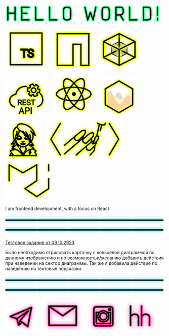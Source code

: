 <a href="https://ru.wikipedia.org/wiki/Hello,_world!">
  <img src="images/letter-h.svg"/>
  <img src="images/letter-e.svg"/>
  <img src="images/letter-l.svg"/>
  <img src="images/letter-l.svg"/>
  <img src="images/letter-o.svg"/>
    <img src="images/icon-whitespace-10px.svg"/>
  <img src="images/letter-w.svg"/>
  <img src="images/letter-o.svg"/>
  <img src="images/letter-r.svg"/>
  <img src="images/letter-l.svg"/>
  <img src="images/letter-d.svg"/>
  <img src="images/mark-exclamation.svg"/>
</a>

<p>
  <a href="https://www.typescriptlang.org"><img src="images/icon-ts.svg" alt="TS"></a>
  <img src="images/icon-whitespace-5px.svg"/>
  <a href="https://npmjs.com"><img src="images/icon-npm.svg" alt="NPM"></a>
  <img src="images/icon-whitespace-5px.svg"/>
  <a href="https://webpack.js.org"><img src="images/icon-webpack.svg" alt="WebPack"></a>
  <img src="images/icon-whitespace-5px.svg"/>
  <a href="https://restfulapi.net"><img src="images/icon-api.svg" alt="REST API"></a>
  <img src="images/icon-whitespace-5px.svg"/>
  <a href="https://ru.reactjs.org"><img src="images/icon-react.svg" alt="React"></a>
  <img src="images/icon-whitespace-5px.svg"/>
  <a href="https://www.chartjs.org"><img src="images/icon-chart.svg" alt="ChartJS"></a>
  <img src="images/icon-whitespace-5px.svg"/>
  <a href="https://emotion.sh/docs/introduction"><img src="images/icon-emotion.svg" alt="Emotion"></a>
  <img src="images/icon-whitespace-5px.svg"/>
  <a href="https://styled-components.com"><img src="images/icon-styled-components.svg" alt="Styled-components"></a>
  <img src="images/icon-whitespace-5px.svg"/>
  <a href="https://www.chartjs.org"><img src="images/icon-mui.svg" alt="MUI"></a>
</p>
  
I am frontend development, with a focus on React

<img src="images/line.svg"/><img src="images/line.svg"/><img src="images/line.svg"/><img src="images/line.svg"/><img src="images/line.svg"/><img src="images/line.svg"/><img src="images/line.svg"/><img src="images/line.svg"/><img src="images/line.svg"/><img src="images/line.svg"/>

<a href="https://github.com/beagle-elgaeb/bagel">Тестовое задание от 09.10.2923</a>

<p>Было необходимо отрисовать карточку с кольцевой диаграммой по данному изображению и по возможностьи/желанию добавить действия при наведении на сектор диаграммы. Так же я добавила действие по наведению на тектовые подсказки.</p>
  
<img src="images/line.svg"/><img src="images/line.svg"/><img src="images/line.svg"/><img src="images/line.svg"/><img src="images/line.svg"/><img src="images/line.svg"/><img src="images/line.svg"/><img src="images/line.svg"/><img src="images/line.svg"/><img src="images/line.svg"/>
  
<p>
  <a href="https://t.me/evgevgevge"><img src="images/icon-tg.svg" alt="Telegram"></a>
    <img src="images/icon-whitespace-5px.svg"/>
  <a href="mailto:beagle-elgaeb@ya.ru"><img src="images/icon-mail.svg" alt="Mail"></a>
    <img src="images/icon-whitespace-5px.svg"/>
  <a href="https://www.instagram.com/evg._.su/"><img src="images/icon-inst.svg" alt="Instagram"></a>
    <img src="images/icon-whitespace-5px.svg"/>
  <a href="https://hh.ru/resume/4afe5798ff093bebf90039ed1f667632626873"><img src="images/icon-hh.svg" alt="HeadHunter"></a>
</p>
